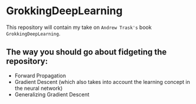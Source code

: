 # GrokkingDeepLearning
This repository will contain my take on `Andrew Trask's` book `GrokkingDeepLearning`.

## The way you should go about fidgeting the repository:
* Forward Propagation
* Gradient Descent (which also takes into account the learning concept in the neural network)
* Generalizing Gradient Descent